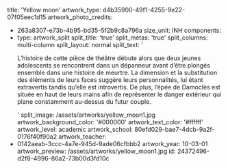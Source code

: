 title: 'Yellow moon'
artwork_type: d4b35900-49f1-4255-9e22-07f05eec1d15
artwork_photo_credits:
  - 263a8307-e73b-4b95-bd35-5f2b9c8a796a
size_unit: INH
components:
  -
    type: artwork_split
    split_title: 'true'
    split_metas: 'true'
    split_columns: multi-column
    split_layout: normal
    split_text: '<p>L’histoire de cette pièce de théâtre débute alors que deux jeunes adolescents se rencontrent dans un dépanneur avant d’être plongés ensemble dans une histoire de meurtre.&nbsp;La dimension et la substitution des éléments de leurs faces&nbsp;suggère leurs personnalités, lui étant extravertis tandis qu’elle est introvertis. De plus, l’épée de Damoclès est située en haut de leurs mains afin de représenter le danger extérieur qui plane constamment au-dessus du futur couple.</p>'
    split_image: /assets/artworks/yellow_moon1.jpg
artwork_background_color: '#000000'
artwork_text_color: '#ffffff'
artwork_level: academic
artwork_school: 80efd029-bae7-4dcb-9a2f-0176f40f90a2
artwork_teacher:
  - 0142aeab-3ccc-4a7e-945d-9ade06cfbbb2
artwork_year: 10-03-01
artwork_preview: /assets/artworks/yellow_moon1.jpg
id: 24372496-d2f8-4996-86a2-73b00d3fd10c
